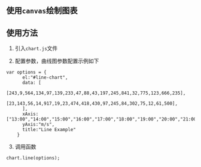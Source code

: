 ## 使用`canvas`绘制图表

## 使用方法

1. 引入`chart.js`文件

2. 配置参数，曲线图参数配置示例如下
```apple js
var options = {
      el:"#line-chart",
      data: [
        [243,9,564,134,97,139,233,47,88,43,197,245,841,32,775,123,666,235],
        [23,143,56,14,917,19,23,474,418,430,97,245,84,302,75,12,61,500],
      ],
      xAxis:["13:00","14:00","15:00","16:00","17:00","18:00","19:00","20:00","21:00","22:00","23:00","0:00","1:00","2:00","3:00","4:00","5:00","6:00"],
      yAxis:"m/s",
      title:"Line Example"
    }
```

3. 调用函数
```apple js
chart.line(options);
```

